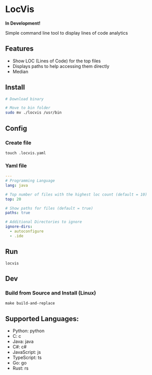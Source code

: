 # LocVis
**In Development!**

Simple command line tool to display lines of code analytics

## Features
- Show LOC (Lines of Code) for the top files
- Displays paths to help accessing them directly
- Median

## Install
```sh
# Download binary

# Move to bin folder
sudo mv ./locvis /usr/bin
```


## Config
### Create file
    touch .locvis.yaml
### Yaml file
```yaml
---
# Programming Language
lang: java

# Top number of files with the highest loc count (default = 10)
top: 20

# Show paths for files (default = true)
paths: true

# Additional Directories to ignore
ignore-dirs:
  - autoconfigure
  - .ide
```

## Run
    locvis


## Dev
### Build from Source and Install (Linux)
    make build-and-replace

## Supported Languages:
- Python: python
- C: c
- Java: java
- C#: c#
- JavaScript: js
- TypeScript: ts
- Go: go
- Rust: rs